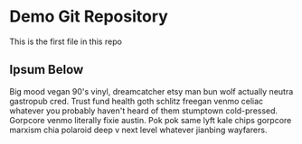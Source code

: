 # Demo Git Repository

This is the first file in this repo

## Ipsum Below

Big mood vegan 90's vinyl, dreamcatcher etsy man bun wolf actually neutra gastropub cred. Trust fund health goth schlitz freegan venmo celiac whatever you probably haven't heard of them stumptown cold-pressed. Gorpcore venmo literally fixie austin. Pok pok same lyft kale chips gorpcore marxism chia polaroid deep v next level whatever jianbing wayfarers.